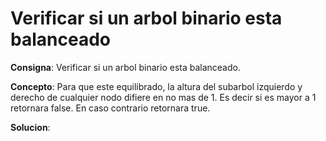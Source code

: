 # Verificar si un arbol binario esta balanceado

**Consigna**: Verificar si un arbol binario esta balanceado.

**Concepto**: Para que este equilibrado, la altura del subarbol izquierdo y derecho de cualquier nodo difiere en no mas de 1. Es decir si es mayor a 1 retornara false. En caso contrario retornara true.

**Solucion**: 